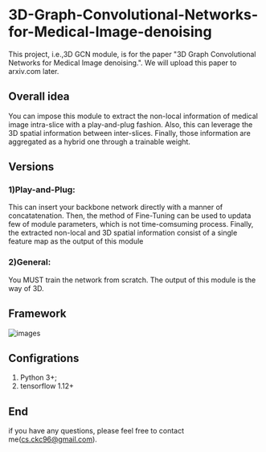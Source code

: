 # 3D-Graph-Convolutional-Networks-for-Medical-Image-denoising
This project, i.e.,3D GCN module, is for the paper "3D Graph Convolutional Networks for Medical Image denoising.". We will upload this
paper to arxiv.com later. 
## Overall idea
You can impose this module to extract the non-local information of  medical image intra-slice with a play-and-plug fashion. Also, this can leverage the 3D spatial information between inter-slices. Finally, those information are aggregated as a hybrid one through a trainable weight.
## Versions
### 1)Play-and-Plug: 
   This can insert your backbone network directly with a manner of concatatenation. Then, the method of Fine-Tuning can be used to
   updata few of module parameters, which is not time-comsuming process. Finally, the extracted non-local and 3D spatial information consist of a        single feature map as the output of this module
### 2)General: 
   You MUST train the network from scratch. The output of this module is the way of 3D. 
## Framework
![images](https://github.com/tonyckc/3D-Graph-Convolutional-Networks-for-Medical-Image-denoising/tree/master/images/frame.png)
## Configrations
1) Python 3+;
2) tensorflow 1.12+
## End
if you have any questions, please feel free to contact me(cs.ckc96@gmail.com). 

